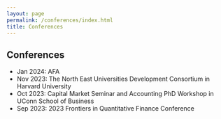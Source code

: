 ```yaml
---
layout: page
permalink: /conferences/index.html
title: Conferences
---
```


## Conferences

- Jan 2024: AFA
- Nov 2023: The North East Universities Development Consortium in Harvard University
- Oct 2023: Capital Market Seminar and Accounting PhD Workshop in UConn School of Business
- Sep 2023: 2023 Frontiers in Quantitative Finance Conference
